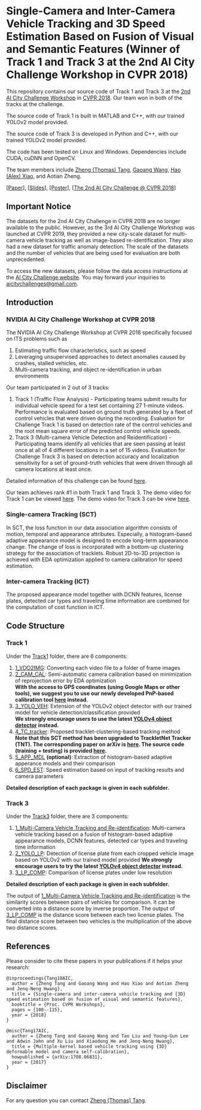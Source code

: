 # Single-Camera and Inter-Camera Vehicle Tracking and 3D Speed Estimation Based on Fusion of Visual and Semantic Features (Winner of Track 1 and Track 3 at the 2nd AI City Challenge Workshop in CVPR 2018)

This repository contains our source code of Track 1 and Track 3 at the [2nd AI City Challenge Workshop](https://www.aicitychallenge.org) in [CVPR 2018](http://cvpr2018.thecvf.com/program/workshops). Our team won in both of the tracks at the challenge. 

The source code of Track 1 is built in MATLAB and C++, with our trained YOLOv2 model provided. 

The source code of Track 3 is developed in Python and C++, with our trained YOLOv2 model provided. 

The code has been tested on Linux and Windows. Dependencies include CUDA, cuDNN and OpenCV.

The team members include [Zheng (Thomas) Tang](https://github.com/zhengthomastang), [Gaoang Wang](https://github.com/GaoangW), [Hao (Alex) Xiao](https://github.com/AlexXiao95), and Aotian Zheng.

[[Paper](http://openaccess.thecvf.com/content_cvpr_2018_workshops/w3/html/Tang_Single-Camera_and_Inter-Camera_CVPR_2018_paper.html)], 
[[Slides](https://zhengthomastang.github.io/files/AIC18ICT_slides.pdf)],
[[Poster](https://zhengthomastang.github.io/files/AIC18ICT_poster.pdf)], 
[[The 2nd AI City Challenge @ CVPR 2018](https://www.aicitychallenge.org/2018-ai-city-challenge/)]

## Important Notice

The datasets for the 2nd AI City Challenge in CVPR 2018 are no longer available to the public. However, as the 3rd AI City Challenge Workshop was launched at CVPR 2019, they provided a new city-scale dataset for multi-camera vehicle tracking as well as image-based re-identification. They also had a new dataset for traffic anomaly detection. The scale of the datasets and the number of vehicles that are being used for evaluation are both unprecedented. 

To access the new datasets, please follow the data access instructions at the [AI City Challenge website](https://www.aicitychallenge.org/). You may forward your inquiries to aicitychallenges@gmail.com.

## Introduction

### NVIDIA AI City Challenge Workshop at CVPR 2018

The NVIDIA AI City Challenge Workshop at CVPR 2018 specifically focused on ITS problems such as

1. Estimating traffic flow characteristics, such as speed
2. Leveraging unsupervised approaches to detect anomalies caused by crashes, stalled vehicles, etc.
3. Multi-camera tracking, and object re-identification in urban environments

Our team participated in 2 out of 3 tracks: 

1. Track 1 (Traffic Flow Analysis) - Participating teams submit results for individual vehicle speed for a test set containing 27 1-minute videos. Performance is evaluated based on ground truth generated by a fleet of control vehicles that were driven during the recording. Evaluation for Challenge Track 1 is based on detection rate of the control vehicles and the root mean square error of the predicted control vehicle speeds.
2. Track 3 (Multi-camera Vehicle Detection and Reidentification) - Participating teams identify all vehicles that are seen passing at least once at all of 4 different locations in a set of 15 videos. Evaluation for Challenge Track 3 is based on detection accuracy and localization sensitivity for a set of ground-truth vehicles that were driven through all camera locations at least once.

Detailed information of this challenge can be found [here](https://www.aicitychallenge.org/2018-ai-city-challenge/).

Our team achieves rank #1 in both Track 1 and Track 3. The demo video for Track 1 can be viewed [here](https://youtu.be/_i4numqiv7Y). The demo video for Track 3 can be view [here](https://youtu.be/Jlvh_KxHl40).

### Single-camera Tracking (SCT)

In SCT, the loss function in our data association algorithm consists of motion, temporal and appearance attributes. Especially, a histogram-based adaptive appearance model is designed to encode long-term appearance change. The change of loss is incorporated with a bottom-up clustering strategy for the association of tracklets. Robust 2D-to-3D projection is achieved with EDA optimization applied to camera calibration for speed estimation. 

### Inter-camera Tracking (ICT)

The proposed appearance model together with DCNN features, license plates, detected car types and traveling time information are combined for the computation of cost function in ICT. 

## Code Structure

### Track 1

Under the [Track1](Track1) folder, there are 6 components:

1. [1_VDO2IMG](Track1/1_VDO2IMG): Converting each video file to a folder of frame images
2. [2_CAM_CAL](Track1/2_CAM_CAL): Semi-automatic camera calibration based on minimization of reprojection error by EDA optimization  
**With the access to GPS coordinates (using Google Maps or other tools), we suggest you to use our newly developed PnP-based calibration tool [here](https://github.com/zhengthomastang/Cal_PnP) instead.**  
3. [3_YOLO_VEH](Track1/3_YOLO_VEH): Extension of the YOLOv2 object detector with our trained model for vehicle detection/classification provided  
**We strongly encourage users to use the latest [YOLOv4 object detector](https://github.com/AlexeyAB/darknet) instead.**  
4. [4_TC_tracker](Track1/4_TC_tracker): Proposed tracklet-clustering-based tracking method  
**Note that this SCT method has been upgraded to TrackletNet Tracker (TNT). The corresponding paper on arXiv is [here](https://arxiv.org/abs/1811.07258). The source code (training + testing) is provided [here](https://github.com/GaoangW/TNT).**  
5. [5_APP_MDL](Track1/5_APP_MDL) **(optional)**: Extraction of histogram-based adaptive apperance models and their comparison
6. [6_SPD_EST](Track1/6_SPD_EST): Speed estimation based on input of tracking results and camera parameters

**Detailed description of each package is given in each subfolder.**

### Track 3

Under the [Track3](Track3) folder, there are 3 components:

1. [1_Multi-Camera Vehicle Tracking and Re-identification](Track3/1_Multi-Camera%20Vehicle%20Tracking%20and%20Re-identification): Multi-camera vehicle tracking based on a fusion of histogram-based adaptive appearance models, DCNN features, detected car types and traveling time information
2. [2_YOLO_LP](Track3/2_YOLO_LP): Detection of license plate from each cropped vehicle image based on YOLOv2 with our trained model provided 
**We strongly encourage users to try the latest [YOLOv4 object detector](https://github.com/AlexeyAB/darknet) instead.**  
3. [3_LP_COMP](Track3/3_LP_COMP): Comparison of license plates under low resolution

**Detailed description of each package is given in each subfolder.**

The output of [1_Multi-Camera Vehicle Tracking and Re-identification](Track3/1_Multi-Camera%20Vehicle%20Tracking%20and%20Re-identification) is the similarity scores between pairs of vehicles for comparison. It can be converted into a distance score by inverse proportion. The output of [3_LP_COMP](Track3/3_LP_COMP) is the distance score between each two license plates. The final distance score between two vehicles is the multiplication of the above two distance scores. 

## References

Please consider to cite these papers in your publications if it helps your research:

    @inproceedings{Tang18AIC,
      author = {Zheng Tang and Gaoang Wang and Hao Xiao and Aotian Zheng and Jenq-Neng Hwang},
      title = {Single-camera and inter-camera vehicle tracking and {3D} speed estimation based on fusion of visual and semantic features},
      booktitle = {Proc. CVPR Workshops},
      pages = {108--115}, 
      year = {2018}
    }

    @misc{Tang17AIC,
      author = {Zheng Tang and Gaoang Wang and Tao Liu and Young-Gun Lee and Adwin Jahn and Xu Liu and Xiaodong He and Jenq-Neng Hwang},
      title = {Multiple-kernel based vehicle tracking using {3D} deformable model and camera self-calibration},
      howpublished = {arXiv:1708.06831},
      year = {2017}
    }

## Disclaimer

For any question you can contact [Zheng (Thomas) Tang](https://github.com/zhengthomastang).
